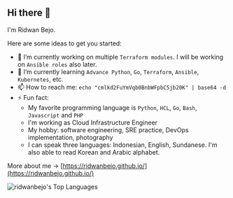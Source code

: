 ## Hi there 👋


I'm Ridwan Bejo.

Here are some ideas to get you started:

- 🔭 I’m currently working on multiple `Terraform modules`. I will be working on `Ansible roles` also later.
- 🌱 I’m currently learning `Advance Python`, `Go`, `Terraform`, `Ansible`, `Kubernetes`, etc.
- 📫 How to reach me: `echo "cmlkd2FuYmVqb0BnbWFpbC5jb20K" | base64 -d`
- ⚡ Fun fact:
  - My favorite programming language is `Python`, `HCL`, `Go`, `Bash`, `Javascript` and `PHP`
  - I'm working as Cloud Infrastructure Engineer
  - My hobby: software engineering, SRE practice, DevOps implementation, photography
  - I can speak three languages: Indonesian, English, Sundanese. I'm also able to read Korean and Arabic alphabet.

More about me -> [https://ridwanbejo.github.io/](https://ridwanbejo.github.io/)

![ridwanbejo's Top Languages](https://github-readme-stats.vercel.app/api/top-langs/?username=ridwanbejo&theme=vue-dark&show_icons=true&hide_border=false&layout=compact)